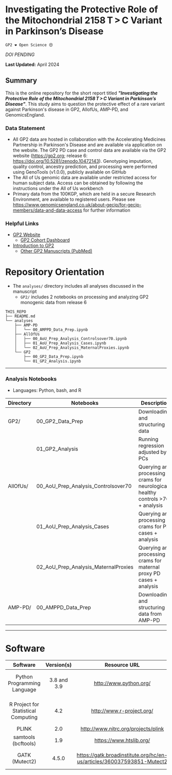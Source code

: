 # Investigating the Protective Role of the Mitochondrial 2158 T > C Variant in Parkinson’s Disease

`GP2 ❤️ Open Science 😍`

*DOI PENDING*

**Last Updated:** April 2024 

## Summary
This is the online repository for the short report titled ***"Investigating the Protective Role of the Mitochondrial 2158 T > C Variant in Parkinson’s Disease"***. This study aims to question the protective effect of a rare variant against Parkinson's disease in GP2, AllofUs, AMP-PD, and GenomicsEngland.

### Data Statement 
* All GP2 data are hosted in collaboration with the Accelerating Medicines Partnership in Parkinson's Disease and are available via application on the website. The GP2 PD case and control data are available via the GP2 website (https://gp2.org; release 6: https://doi.org/10.5281/zenodo.10472143). Genotyping imputation, quality control, ancestry prediction, and processing were performed using GenoTools (v1.0.0), publicly available on GitHub
* The All of Us genomic data are available under restricted access for human subject data. Access can be obtained by following the instructions under the All of Us workbench
* Primary data from the 100KGP, which are held in a secure Research Environment, are available to registered users. Please see https://www.genomicsengland.co.uk/about-gecip/for-gecip-members/data-and-data-access for further information

### Helpful Links 
- [GP2 Website](https://gp2.org/)
    - [GP2 Cohort Dashboard](https://gp2.org/cohort-dashboard-advanced/)
- [Introduction to GP2](https://movementdisorders.onlinelibrary.wiley.com/doi/10.1002/mds.28494)
    - [Other GP2 Manuscripts (PubMed)](https://pubmed.ncbi.nlm.nih.gov/?term=%22global+parkinson%27s+genetics+program%22)


# Repository Orientation 
- The `analyses/` directory includes all analyses discussed in the manuscript
    - `GP2/` includes 2 notebooks on processing and analyzing GP2 monogenic data from release 6

```
THIS_REPO
├── README.md
└── analyses
    ├── AMP-PD
    │   └── 00_AMPPD_Data_Prep.ipynb
    ├── AllOfUs
    │   ├── 00_AoU_Prep_Analysis_Controlsover70.ipynb
    │   ├── 01_AoU_Prep_Analysis_Cases.ipynb
    │   └── 02_AoU_Prep_Analysis_MaternalProxies.ipynb
    └── GP2
        ├── 00_GP2_Data_Prep.ipynb
        └── 01_GP2_Analysis.ipynb
```

---
### Analysis Notebooks
* Languages: Python, bash, and R

| **Directory** | Notebooks        | Description                        |
|---------------|------------------|------------------------------------|
| GP2/          | 00_GP2_Data_Prep | Downloading and structuring data   |
|               | 01_GP2_Analysis  | Running regression adjusted by PCs |
| AllOfUs/          | 00_AoU_Prep_Analysis_Controlsover70 | Querying and processing crams for neurologically healthy controls >70 + analysis  |
|           | 01_AoU_Prep_Analysis_Cases | Querying and processing crams for PD cases + analysis   |
|           | 02_AoU_Prep_Analysis_MaternalProxies | Querying and processing crams for maternal proxy PD cases + analysis  |
| AMP-PD/          | 00_AMPPD_Data_Prep | Downloading and structuring data from AMP-PD  |

---

# Software 
|               Software              |  Version(s) |                              Resource URL                              |       RRID      |                                               Notes                                               |   |
|:-----------------------------------:|:-----------:|:----------------------------------------------------------------------:|:---------------:|:-------------------------------------------------------------------------------------------------:|:-:|
|     Python Programming Language     | 3.8 and 3.9 |                         http://www.python.org/                         | RRID:SCR_008394 | pandas; numpy; seaborn; matplotlib; statsmodel; used for general data wrangling/plotting/analyses |   |
| R Project for Statistical Computing |     4.2     |                        http://www.r-project.org/                       | RRID:SCR_001905 |   tidyverse; dplyr; tidyr; ggplot; data.table; used for general data wrangling/plotting/analyses  |   |
|                PLINK                |     2.0     |                   http://www.nitrc.org/projects/plink                  | RRID:SCR_001757 |                                     used for genetic analyses                                     |   |
|         samtools (bcftools)         |     1.9     |                         https://www.htslib.org/                        | RRID:SCR_002105 |                                          VCF manipulation                                         |   |
|            GATK (Mutect2)           |    4.5.0    | https://gatk.broadinstitute.org/hc/en-us/articles/360037593851-Mutect2 | RRID:SCR_001876 |                   call somatic SNVs and indels via local assembly of haplotypes                   |   |
